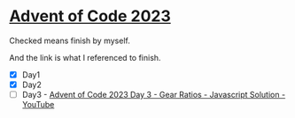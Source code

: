 # [Advent of Code 2023](https://adventofcode.com/2023)

Checked means finish by myself.

And the link is what I referenced to finish.

- [x] Day1
- [x] Day2
- [ ] Day3 - [Advent of Code 2023 Day 3 - Gear Ratios - Javascript Solution - YouTube](https://www.youtube.com/watch?v=IgR1hwHiFCM)
